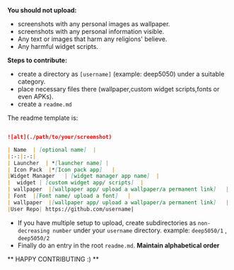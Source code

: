 **You should not upload:**
- screenshots with any personal images as wallpaper.
- screenshots with any personal information visible.
- Any text or images that harm any religions' believe.
- Any harmful widget scripts.


**Steps to contribute:**
- create a directory as `[username]` (example: deep5050) under a suitable category.
- place necessary files there (wallpaper,custom widget scripts,fonts or even APKs).
- create a `readme.md` 

The readme template is:

```md

![alt](./path/to/your/screenshot)

| Name  | [optional name]  |
|:-:|:-:|
| Launcher  | *[launcher name] |
| Icon Pack  |*[Icon pack app]   |
|Widget Manager   | [widget manager app name]  |
|  widget | [custom widget app/ scripts]  |
| wallpaper  |[wallpaper app/ upload a wallpaper/a permanent link]   |
| Font  |[Font name/ upload a font]   |
| wallpaper  |[wallpaper app/ upload a wallpaper/a permanent link]   |
|User Repo| https://github.com/username|

```
- If you have multiple setup to upload, create subdirectories as `non-decreasing number` under your `username` directory. example: `deep5050/1` , `deep5050/2`
- Finally do an entry in the root `readme.md`. **Maintain alphabetical order**


** HAPPY CONTRIBUTING :) **
